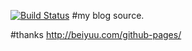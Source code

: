 [![Build Status](https://travis-ci.org/zhouchangxun/blog.svg?branch=master)](https://travis-ci.org/zhouchangxun/blog)
#my blog source.

#thanks
<http://beiyuu.com/github-pages/>
